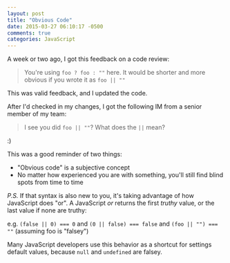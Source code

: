 ```yaml
---
layout: post
title: "Obvious Code"
date: 2015-03-27 06:10:17 -0500
comments: true
categories: JavaScript
---
```


A week or two ago, I got this feedback on a code review:

> You're using `foo ? foo : ""` here.
> It would be shorter and more obvious if you wrote it as `foo || ""`

This was valid feedback, and I updated the code.

After I'd checked in my changes, I got the following IM from a senior member of my team:

> I see you did `foo || ""`? What does the `||` mean?

:)

This was a good reminder of two things:

* "Obvious code" is a subjective concept
* No matter how experienced you are with something, you'll still find blind spots from time to time

*P.S.* If that syntax is also new to you, it's taking advantage of how JavaScript does "or".
A JavaScript *or* returns the first *truthy* value, or the last value if none are truthy:

e.g. `(false || 0) === 0` and `(0 || false) === false` and `(foo || "") === ""` (assuming foo is "falsey")

Many JavaScript developers use this behavior as a shortcut for settings default values, because `null` and `undefined` are falsey.
